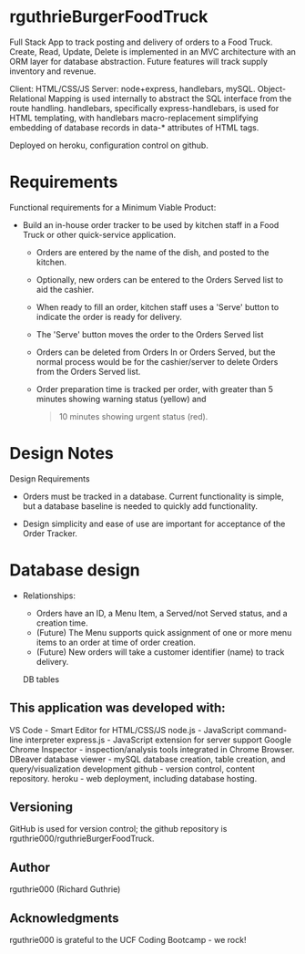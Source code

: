 # rguthrieBurgerFoodTruck
Full Stack App to track posting and delivery of orders to a Food Truck. Create, Read, Update, Delete is implemented in an
MVC architecture with an ORM layer for database abstraction. Future features will track supply inventory and revenue.

Client: HTML/CSS/JS
Server: node+express, handlebars, mySQL. Object-Relational Mapping is used internally to abstract the SQL interface 
from the route handling.  handlebars, specifically express-handlebars, is used for HTML templating, with handlebars
macro-replacement simplifying embedding of database records in data-* attributes of HTML tags.

Deployed on heroku, configuration control on github.

# Requirements

Functional requirements for a Minimum Viable Product:
* Build an in-house order tracker to be used by kitchen staff in a Food Truck or other quick-service application.

  * Orders are entered by the name of the dish, and posted to the kitchen.

  * Optionally, new orders can be entered to the Orders Served list to aid the cashier.

  * When ready to fill an order, kitchen staff uses a 'Serve' button to indicate the order is ready for delivery.

  * The 'Serve' button moves the order to the Orders Served list

  * Orders can be deleted from Orders In or Orders Served, but the normal process would be for the cashier/server
    to delete Orders from the Orders Served list.

  * Order preparation time is tracked per order, with greater than 5 minutes showing warning status (yellow) and 
    > 10 minutes showing urgent status (red).
    
# Design Notes

Design Requirements
* Orders must be tracked in a database.  Current functionality is simple, but a database baseline is needed to 
  quickly add functionality.

* Design simplicity and ease of use are important for acceptance of the Order Tracker.

# Database design

* Relationships:
  * Orders have an ID, a Menu Item, a Served/not Served status, and a creation time.
  * (Future) The Menu supports quick assignment of one or more menu items to an order at time of order creation.
  * (Future) New orders will take a customer identifier (name) to track delivery.
  
  DB tables

## This application was developed with:
VS Code - Smart Editor for HTML/CSS/JS
node.js - JavaScript command-line interpreter
express.js - JavaScript extension for server support
Google Chrome Inspector - inspection/analysis tools integrated in Chrome Browser.
DBeaver database viewer - mySQL database creation, table creation, and query/visualization development
github - version control, content repository.
heroku - web deployment, including database hosting.

## Versioning

GitHub is used for version control; the github repository is 
rguthrie000/rguthrieBurgerFoodTruck.

## Author
rguthrie000 (Richard Guthrie)

## Acknowledgments
rguthrie000 is grateful to the UCF Coding Bootcamp - we rock!

